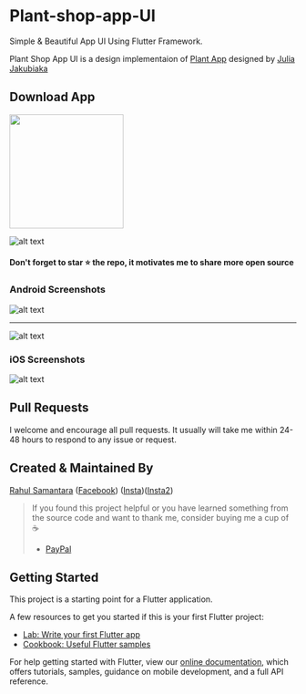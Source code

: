# Plant-shop-app-UI

Simple & Beautiful App UI Using Flutter Framework.

Plant Shop App UI is a design implementaion of [Plant App](https://dribbble.com/shots/6158149-Plant-Shop) designed by [Julia Jakubiaka](https://dribbble.com/juliajakubiak)

## Download App 
<a href="https://github.com/developerRsam/Plant-app-UI/blob/master/Shots/app-armeabi-v7a-release.apk?raw=true"><img src="https://playerzon.com/asset/download.png" width="200"></img></a>


![alt text](https://github.com/developerRsam/Plant-app-UI/blob/master/Shots/plant-uidesign_git.png)

#### Don't forget to star ⭐ the repo, it motivates me to share more open source

### Android Screenshots

![alt text](https://github.com/developerRsam/Plant-app-UI/blob/master/Shots/Screenshot_1585314420.png)

-----------------------------------
![alt text](https://github.com/developerRsam/Plant-app-UI/blob/master/Shots/Screenshot_1585314383.png)

### iOS Screenshots

![alt text](https://github.com/developerRsam/Plant-app-UI/blob/master/Shots/vS1-screenshot.png)


## Pull Requests

I welcome and encourage all pull requests. It usually will take me within 24-48 hours to respond to any issue or request.

## Created & Maintained By

[Rahul Samantara](https://github.com/developerRsam) ([Facebook](https://www.facebook.com/rahul.samantara.39))
([Insta](https://www.instagram.com/_mr_wanderlust/))([Insta2](https://www.instagram.com/rsdesigndevstudio/))

> If you found this project helpful or you have learned something from the source code and want to thank me, consider buying me a cup of :coffee:
>
> * [PayPal](https://www.paypal.me/RahulSamantara)

## Getting Started

This project is a starting point for a Flutter application.

A few resources to get you started if this is your first Flutter project:

- [Lab: Write your first Flutter app](https://flutter.dev/docs/get-started/codelab)
- [Cookbook: Useful Flutter samples](https://flutter.dev/docs/cookbook)

For help getting started with Flutter, view our
[online documentation](https://flutter.dev/docs), which offers tutorials,
samples, guidance on mobile development, and a full API reference.
